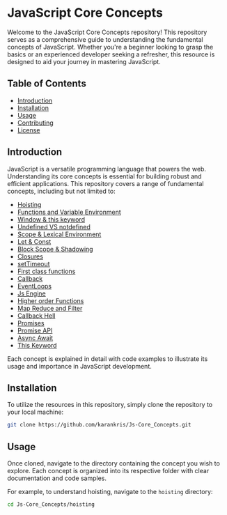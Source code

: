 # JavaScript Core Concepts

Welcome to the JavaScript Core Concepts repository! This repository serves as a comprehensive guide to understanding the fundamental concepts of JavaScript. Whether you're a beginner looking to grasp the basics or an experienced developer seeking a refresher, this resource is designed to aid your journey in mastering JavaScript.

## Table of Contents

- [Introduction](#introduction)
- [Installation](#installation)
- [Usage](#usage)
- [Contributing](#contributing)
- [License](#license)

## Introduction

JavaScript is a versatile programming language that powers the web. Understanding its core concepts is essential for building robust and efficient applications. This repository covers a range of fundamental concepts, including but not limited to:

- [Hoisting](https://github.com/karankris/Js-Core_Concepts/tree/main/A%29%20Hoisting/index.js) 
- [Functions and Variable Environment](https://github.com/karankris/Js-Core_Concepts/blob/main/B%29%20Functions%20and%20Variable%20Environment/index.js) 
- [Window & this keyword](https://github.com/karankris/Js-Core_Concepts/blob/main/C%29%20window%20%26%20this%20keyword/index.js)
- [Undefined VS notdefined](https://github.com/karankris/Js-Core_Concepts/blob/main/D%29%20undefined_notdefined/index.js)
- [Scope & Lexical Environment](https://github.com/karankris/Js-Core_Concepts/blob/main/E%29%20Scope%20%26%20Lexical%20Environment/index.js)
- [Let & Const](https://github.com/karankris/Js-Core_Concepts/blob/main/F%29%20Let%20%26%20Const/index.js)
- [Block Scope & Shadowing](https://github.com/karankris/Js-Core_Concepts/blob/main/G%29%20Block%20Scope%20%26%20Shadowing/index.js)
- [Closures](https://github.com/karankris/Js-Core_Concepts/blob/main/H%29%20Closures/index.js)
- [setTimeout](https://github.com/karankris/Js-Core_Concepts/blob/main/I%29%20setTimeout/index.js)
- [First class functions](https://github.com/karankris/Js-Core_Concepts/blob/main/J%29%20First%20class%20functions/index.js)
- [Callback](https://github.com/karankris/Js-Core_Concepts/blob/main/K%29%20Callback/index.js)
- [EventLoops](https://github.com/karankris/Js-Core_Concepts/blob/main/L%29%20EventLoops/index.js)
- [Js Engine](https://github.com/karankris/Js-Core_Concepts/blob/main/M%29%20Js%20Engine/index.js)
- [Higher order Functions](https://github.com/karankris/Js-Core_Concepts/blob/main/N%29%20Higher%20order%20Functions/index.js)
- [Map Reduce and Filter](https://github.com/karankris/Js-Core_Concepts/blob/main/O%29%20Map%20Reduce%20and%20Filter/index.js)
- [Callback Hell](https://github.com/karankris/Js-Core_Concepts/blob/main/P%29%20Callback%20Hell/index.js)
- [Promises](https://github.com/karankris/Js-Core_Concepts/blob/main/Q%29%20Promises/index.js)
- [Promise API](https://github.com/karankris/Js-Core_Concepts/blob/main/R%29%20Promise%20API/index.js)
- [Async Await](https://github.com/karankris/Js-Core_Concepts/blob/main/S%29%20Async%20Await/index.js)
- [This Keyword](https://github.com/karankris/Js-Core_Concepts/blob/main/T%29%20%20This%20Keyword/index.js)

Each concept is explained in detail with code examples to illustrate its usage and importance in JavaScript development.

## Installation

To utilize the resources in this repository, simply clone the repository to your local machine:
```bash
git clone https://github.com/karankris/Js-Core_Concepts.git
 ```

## Usage

Once cloned, navigate to the directory containing the concept you wish to explore. Each concept is organized into its respective folder with clear documentation and code samples.

For example, to understand hoisting, navigate to the `hoisting` directory:

``` bash
cd Js-Core_Concepts/hoisting
```



